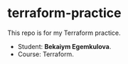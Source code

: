# terraform-practice
This repo is for my Terraform practice.

- Student: **Bekaiym Egemkulova**.
- Course: Terraform.

